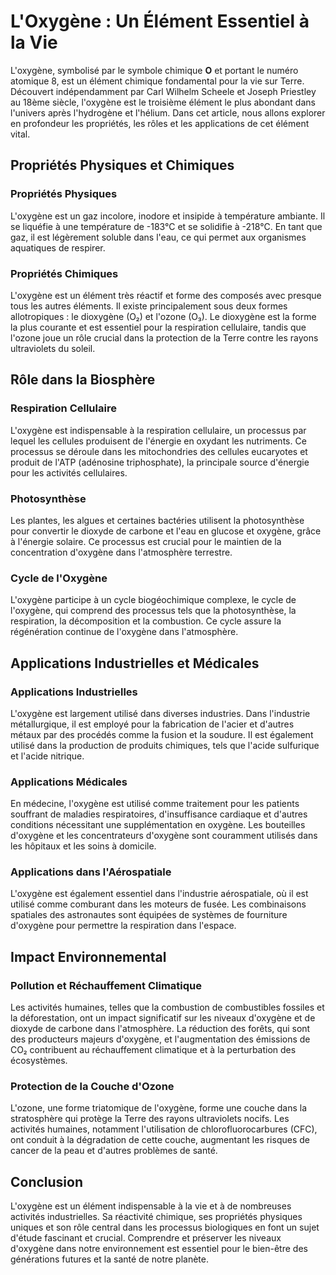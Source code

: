 # L'Oxygène : Un Élément Essentiel à la Vie

L'oxygène, symbolisé par le symbole chimique **O** et portant le numéro atomique 8, est un élément chimique fondamental pour la vie sur Terre. Découvert indépendamment par Carl Wilhelm Scheele et Joseph Priestley au 18ème siècle, l'oxygène est le troisième élément le plus abondant dans l'univers après l'hydrogène et l'hélium. Dans cet article, nous allons explorer en profondeur les propriétés, les rôles et les applications de cet élément vital.

## Propriétés Physiques et Chimiques

### Propriétés Physiques

L'oxygène est un gaz incolore, inodore et insipide à température ambiante. Il se liquéfie à une température de -183°C et se solidifie à -218°C. En tant que gaz, il est légèrement soluble dans l'eau, ce qui permet aux organismes aquatiques de respirer.

### Propriétés Chimiques

L'oxygène est un élément très réactif et forme des composés avec presque tous les autres éléments. Il existe principalement sous deux formes allotropiques : le dioxygène (O₂) et l'ozone (O₃). Le dioxygène est la forme la plus courante et est essentiel pour la respiration cellulaire, tandis que l'ozone joue un rôle crucial dans la protection de la Terre contre les rayons ultraviolets du soleil.

## Rôle dans la Biosphère

### Respiration Cellulaire

L'oxygène est indispensable à la respiration cellulaire, un processus par lequel les cellules produisent de l'énergie en oxydant les nutriments. Ce processus se déroule dans les mitochondries des cellules eucaryotes et produit de l'ATP (adénosine triphosphate), la principale source d'énergie pour les activités cellulaires.

### Photosynthèse

Les plantes, les algues et certaines bactéries utilisent la photosynthèse pour convertir le dioxyde de carbone et l'eau en glucose et oxygène, grâce à l'énergie solaire. Ce processus est crucial pour le maintien de la concentration d'oxygène dans l'atmosphère terrestre.

### Cycle de l'Oxygène

L'oxygène participe à un cycle biogéochimique complexe, le cycle de l'oxygène, qui comprend des processus tels que la photosynthèse, la respiration, la décomposition et la combustion. Ce cycle assure la régénération continue de l'oxygène dans l'atmosphère.

## Applications Industrielles et Médicales

### Applications Industrielles

L'oxygène est largement utilisé dans diverses industries. Dans l'industrie métallurgique, il est employé pour la fabrication de l'acier et d'autres métaux par des procédés comme la fusion et la soudure. Il est également utilisé dans la production de produits chimiques, tels que l'acide sulfurique et l'acide nitrique.

### Applications Médicales

En médecine, l'oxygène est utilisé comme traitement pour les patients souffrant de maladies respiratoires, d'insuffisance cardiaque et d'autres conditions nécessitant une supplémentation en oxygène. Les bouteilles d'oxygène et les concentrateurs d'oxygène sont couramment utilisés dans les hôpitaux et les soins à domicile.

### Applications dans l'Aérospatiale

L'oxygène est également essentiel dans l'industrie aérospatiale, où il est utilisé comme comburant dans les moteurs de fusée. Les combinaisons spatiales des astronautes sont équipées de systèmes de fourniture d'oxygène pour permettre la respiration dans l'espace.

## Impact Environnemental

### Pollution et Réchauffement Climatique

Les activités humaines, telles que la combustion de combustibles fossiles et la déforestation, ont un impact significatif sur les niveaux d'oxygène et de dioxyde de carbone dans l'atmosphère. La réduction des forêts, qui sont des producteurs majeurs d'oxygène, et l'augmentation des émissions de CO₂ contribuent au réchauffement climatique et à la perturbation des écosystèmes.

### Protection de la Couche d'Ozone

L'ozone, une forme triatomique de l'oxygène, forme une couche dans la stratosphère qui protège la Terre des rayons ultraviolets nocifs. Les activités humaines, notamment l'utilisation de chlorofluorocarbures (CFC), ont conduit à la dégradation de cette couche, augmentant les risques de cancer de la peau et d'autres problèmes de santé.

## Conclusion

L'oxygène est un élément indispensable à la vie et à de nombreuses activités industrielles. Sa réactivité chimique, ses propriétés physiques uniques et son rôle central dans les processus biologiques en font un sujet d'étude fascinant et crucial. Comprendre et préserver les niveaux d'oxygène dans notre environnement est essentiel pour le bien-être des générations futures et la santé de notre planète.
